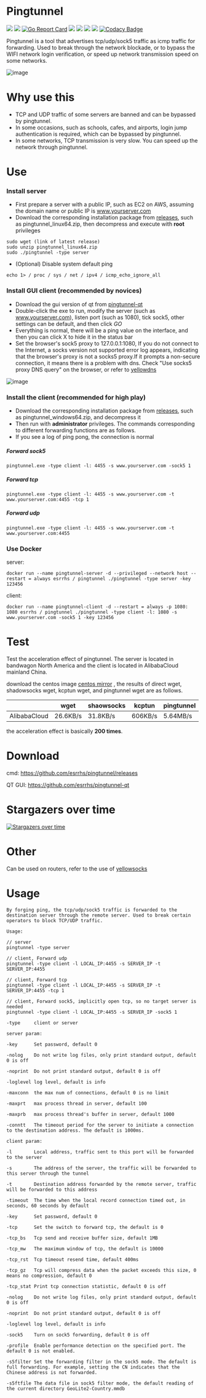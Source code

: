 # Pingtunnel

[<img src="https://img.shields.io/github/license/esrrhs/pingtunnel">](https://github.com/esrrhs/pingtunnel)
[<img src="https://img.shields.io/github/languages/top/esrrhs/pingtunnel">](https://github.com/esrrhs/pingtunnel)
[![Go Report Card](https://goreportcard.com/badge/github.com/esrrhs/pingtunnel)](https://goreportcard.com/report/github.com/esrrhs/pingtunnel)
[<img src="https://img.shields.io/github/v/release/esrrhs/pingtunnel">](https://github.com/esrrhs/pingtunnel/releases)
[<img src="https://img.shields.io/github/downloads/esrrhs/pingtunnel/total">](https://github.com/esrrhs/pingtunnel/releases)
[<img src="https://img.shields.io/docker/pulls/esrrhs/pingtunnel">](https://hub.docker.com/repository/docker/esrrhs/pingtunnel)
[<img src="https://img.shields.io/github/workflow/status/esrrhs/pingtunnel/Go">](https://github.com/esrrhs/pingtunnel/actions)
[![Codacy Badge](https://api.codacy.com/project/badge/Grade/a200bca59d1b4ca7a9c2cdb564508b47)](https://www.codacy.com/manual/esrrhs/pingtunnel?utm_source=github.com&amp;utm_medium=referral&amp;utm_content=esrrhs/pingtunnel&amp;utm_campaign=Badge_Grade)

Pingtunnel is a tool that advertises tcp/udp/sock5 traffic as icmp traffic for forwarding. Used to break through the network blockade, or to bypass the WIFI network login verification, or speed up network transmission speed on some networks. 

![image](network.jpg)

# Why use this
* TCP and UDP traffic of some servers are banned and can be bypassed by pingtunnel.
* In some occasions, such as schools, cafes, and airports, login jump authentication is required, which can be bypassed by pingtunnel.
* In some networks, TCP transmission is very slow. You can speed up the network through pingtunnel.
# Use
### Install server
* First prepare a server with a public IP, such as EC2 on AWS, assuming the domain name or public IP is www.yourserver.com
* Download the corresponding installation package from [releases](https://github.com/esrrhs/pingtunnel/releases), such as pingtunnel_linux64.zip, then decompress and execute with **root** privileges
```
sudo wget (link of latest release)
sudo unzip pingtunnel_linux64.zip
sudo ./pingtunnel -type server
```
* (Optional) Disable system default ping
```
echo 1> / proc / sys / net / ipv4 / icmp_echo_ignore_all
```
### Install GUI client (recommended by novices)
* Download the gui version of qt from [pingtunnel-qt](https://github.com/esrrhs/pingtunnel-qt)
* Double-click the exe to run, modify the server (such as www.yourserver.com), listen port (such as 1080), tick sock5, other settings can be default, and then click *GO*
* Everything is normal, there will be a ping value on the interface, and then you can click X to hide it in the status bar
* Set the browser's sock5 proxy to 127.0.0.1:1080, If you do not connect to the Internet, a socks version not supported error log appears, indicating that the browser's proxy is not a socks5 proxy.If it prompts a non-secure connection, it means there is a problem with dns. Check "Use socks5 proxy DNS query" on the browser, or refer to [yellowdns](https://github.com/esrrhs/yellowdns)

![image](qtrun.jpg)

### Install the client (recommended for high play)
* Download the corresponding installation package from [releases](https://github.com/esrrhs/pingtunnel/releases), such as pingtunnel_windows64.zip, and decompress it
* Then run with **administrator** privileges. The commands corresponding to different forwarding functions are as follows.
* If you see a log of ping pong, the connection is normal
##### Forward sock5
```
pingtunnel.exe -type client -l: 4455 -s www.yourserver.com -sock5 1
```
##### Forward tcp
```
pingtunnel.exe -type client -l: 4455 -s www.yourserver.com -t www.yourserver.com:4455 -tcp 1
```
##### Forward udp
```
pingtunnel.exe -type client -l: 4455 -s www.yourserver.com -t www.yourserver.com:4455
```

### Use Docker
server:
```
docker run --name pingtunnel-server -d --privileged --network host --restart = always esrrhs / pingtunnel ./pingtunnel -type server -key 123456
```
client:
```
docker run --name pingtunnel-client -d --restart = always -p 1080: 1080 esrrhs / pingtunnel ./pingtunnel -type client -l: 1080 -s www.yourserver.com -sock5 1 -key 123456
```

# Test
Test the acceleration effect of pingtunnel. The server is located in bandwagon North America and the client is located in  AlibabaCloud mainland China.

download the centos image [centos mirror](http://mirror.calgah.com/centos/8/isos/x86_64/CentOS-8.1.1911-x86_64-dvd1.iso) , the results of direct wget, shadowsocks wget, kcptun wget, and pingtunnel wget are as follows.

|              | wget     | shaowsocks | kcptun | pingtunnel |
|--------------|----------|------------|------------|------------|
| AlibabaCloud | 26.6KB/s | 31.8KB/s   | 606KB/s    |5.64MB/s|

the acceleration effect is basically **200 times**.

# Download
cmd: https://github.com/esrrhs/pingtunnel/releases

QT GUI: https://github.com/esrrhs/pingtunnel-qt

# Stargazers over time

[![Stargazers over time](https://starchart.cc/esrrhs/pingtunnel.svg)](https://starchart.cc/esrrhs/pingtunnel)

# Other
Can be used on routers, refer to the use of [yellowsocks](https://github.com/esrrhs/yellowsocks)

# Usage
    By forging ping, the tcp/udp/sock5 traffic is forwarded to the destination server through the remote server. Used to break certain operators to block TCP/UDP traffic.

    Usage:

    // server
    pingtunnel -type server

    // client, Forward udp
    pingtunnel -type client -l LOCAL_IP:4455 -s SERVER_IP -t SERVER_IP:4455

    // client, Forward tcp
    pingtunnel -type client -l LOCAL_IP:4455 -s SERVER_IP -t SERVER_IP:4455 -tcp 1

    // client, Forward sock5, implicitly open tcp, so no target server is needed
    pingtunnel -type client -l LOCAL_IP:4455 -s SERVER_IP -sock5 1

    -type     client or server

    server param:

    -key      Set password, default 0

    -nolog    Do not write log files, only print standard output, default 0 is off

    -noprint  Do not print standard output, default 0 is off

    -loglevel log level, default is info

    -maxconn  the max num of connections, default 0 is no limit

    -maxprt   max process thread in server, default 100

    -maxprb   max process thread's buffer in server, default 1000

    -conntt   The timeout period for the server to initiate a connection to the destination address. The default is 1000ms.

    client param:

    -l        Local address, traffic sent to this port will be forwarded to the server

    -s        The address of the server, the traffic will be forwarded to this server through the tunnel

    -t        Destination address forwarded by the remote server, traffic will be forwarded to this address

    -timeout  The time when the local record connection timed out, in seconds, 60 seconds by default

    -key      Set password, default 0

    -tcp      Set the switch to forward tcp, the default is 0

    -tcp_bs   Tcp send and receive buffer size, default 1MB

    -tcp_mw   The maximum window of tcp, the default is 10000

    -tcp_rst  Tcp timeout resend time, default 400ms

    -tcp_gz   Tcp will compress data when the packet exceeds this size, 0 means no compression, default 0

    -tcp_stat Print tcp connection statistic, default 0 is off

    -nolog    Do not write log files, only print standard output, default 0 is off

    -noprint  Do not print standard output, default 0 is off

    -loglevel log level, default is info

    -sock5    Turn on sock5 forwarding, default 0 is off

    -profile  Enable performance detection on the specified port. The default 0 is not enabled.

    -s5filter Set the forwarding filter in the sock5 mode. The default is full forwarding. For example, setting the CN indicates that the Chinese address is not forwarded.

    -s5ftfile The data file in sock5 filter mode, the default reading of the current directory GeoLite2-Country.mmdb
